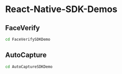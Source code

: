 # React-Native-SDK-Demos

## FaceVerify

```bash
cd FaceVerifySDKDemo
```

## AutoCapture

```bash
cd AutoCaptureSDKDemo
```
